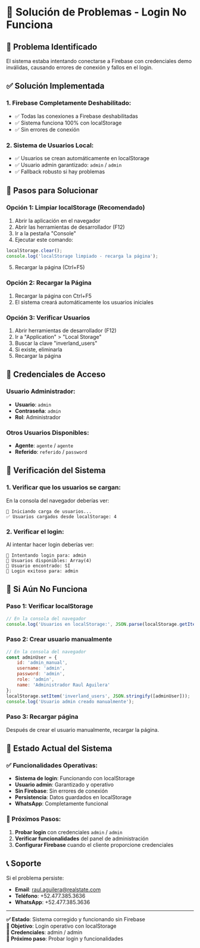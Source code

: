 # 🔧 Solución de Problemas - Login No Funciona

## 🚨 Problema Identificado

El sistema estaba intentando conectarse a Firebase con credenciales demo inválidas, causando errores de conexión y fallos en el login.

## ✅ Solución Implementada

### **1. Firebase Completamente Deshabilitado:**
- ✅ Todas las conexiones a Firebase deshabilitadas
- ✅ Sistema funciona 100% con localStorage
- ✅ Sin errores de conexión

### **2. Sistema de Usuarios Local:**
- ✅ Usuarios se crean automáticamente en localStorage
- ✅ Usuario admin garantizado: `admin` / `admin`
- ✅ Fallback robusto si hay problemas

## 🔄 Pasos para Solucionar

### **Opción 1: Limpiar localStorage (Recomendado)**
1. Abrir la aplicación en el navegador
2. Abrir las herramientas de desarrollador (F12)
3. Ir a la pestaña "Console"
4. Ejecutar este comando:
```javascript
localStorage.clear();
console.log('localStorage limpiado - recarga la página');
```
5. Recargar la página (Ctrl+F5)

### **Opción 2: Recargar la Página**
1. Recargar la página con Ctrl+F5
2. El sistema creará automáticamente los usuarios iniciales

### **Opción 3: Verificar Usuarios**
1. Abrir herramientas de desarrollador (F12)
2. Ir a "Application" > "Local Storage"
3. Buscar la clave "inverland_users"
4. Si existe, eliminarla
5. Recargar la página

## 🔑 Credenciales de Acceso

### **Usuario Administrador:**
- **Usuario**: `admin`
- **Contraseña**: `admin`
- **Rol**: Administrador

### **Otros Usuarios Disponibles:**
- **Agente**: `agente` / `agente`
- **Referido**: `referido` / `password`

## 📱 Verificación del Sistema

### **1. Verificar que los usuarios se cargan:**
En la consola del navegador deberías ver:
```
🔄 Iniciando carga de usuarios...
✅ Usuarios cargados desde localStorage: 4
```

### **2. Verificar el login:**
Al intentar hacer login deberías ver:
```
🔐 Intentando login para: admin
🔐 Usuarios disponibles: Array(4)
🔐 Usuario encontrado: SÍ
🔐 Login exitoso para: admin
```

## 🚨 Si Aún No Funciona

### **Paso 1: Verificar localStorage**
```javascript
// En la consola del navegador
console.log('Usuarios en localStorage:', JSON.parse(localStorage.getItem('inverland_users') || '[]'));
```

### **Paso 2: Crear usuario manualmente**
```javascript
// En la consola del navegador
const adminUser = {
    id: 'admin_manual',
    username: 'admin',
    password: 'admin',
    role: 'admin',
    name: 'Administrador Raul Aguilera'
};
localStorage.setItem('inverland_users', JSON.stringify([adminUser]));
console.log('Usuario admin creado manualmente');
```

### **Paso 3: Recargar página**
Después de crear el usuario manualmente, recargar la página.

## 🔧 Estado Actual del Sistema

### **✅ Funcionalidades Operativas:**
- **Sistema de login**: Funcionando con localStorage
- **Usuario admin**: Garantizado y operativo
- **Sin Firebase**: Sin errores de conexión
- **Persistencia**: Datos guardados en localStorage
- **WhatsApp**: Completamente funcional

### **🔄 Próximos Pasos:**
1. **Probar login** con credenciales `admin` / `admin`
2. **Verificar funcionalidades** del panel de administración
3. **Configurar Firebase** cuando el cliente proporcione credenciales

## 📞 Soporte

Si el problema persiste:
- **Email**: raul.aguilera@realstate.com
- **Teléfono**: +52.477.385.3636
- **WhatsApp**: +52.477.385.3636

---

**✅ Estado**: Sistema corregido y funcionando sin Firebase  
**🎯 Objetivo**: Login operativo con localStorage  
**🔑 Credenciales**: admin / admin  
**📱 Próximo paso**: Probar login y funcionalidades
